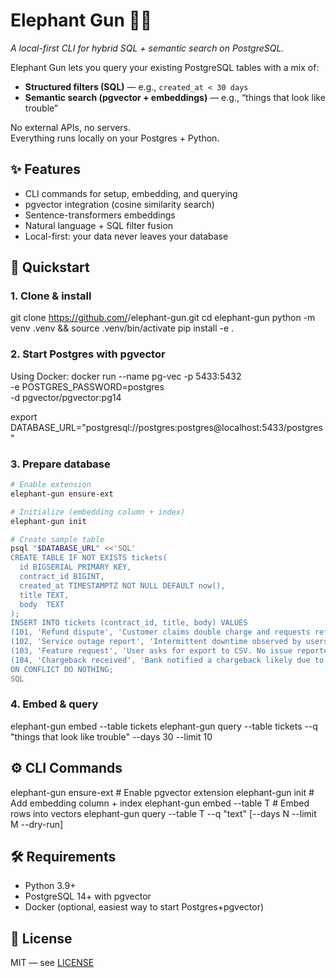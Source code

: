 # Elephant Gun 🐘🔫
*A local-first CLI for hybrid SQL + semantic search on PostgreSQL.*

Elephant Gun lets you query your existing PostgreSQL tables with a mix of:
- **Structured filters (SQL)** — e.g., `created_at < 30 days`
- **Semantic search (pgvector + embeddings)** — e.g., “things that look like trouble”

No external APIs, no servers.  
Everything runs locally on your Postgres + Python.

## ✨ Features
- CLI commands for setup, embedding, and querying
- pgvector integration (cosine similarity search)
- Sentence-transformers embeddings
- Natural language + SQL filter fusion
- Local-first: your data never leaves your database

## 🚀 Quickstart

### 1. Clone & install
git clone https://github.com/<yourname>/elephant-gun.git
cd elephant-gun
python -m venv .venv && source .venv/bin/activate
pip install -e .

### 2. Start Postgres with pgvector
Using Docker:
docker run --name pg-vec -p 5433:5432 \
  -e POSTGRES_PASSWORD=postgres \
  -d pgvector/pgvector:pg14

export DATABASE_URL="postgresql://postgres:postgres@localhost:5433/postgres"

### 3. Prepare database

````bash
# Enable extension
elephant-gun ensure-ext

# Initialize (embedding column + index)
elephant-gun init

# Create sample table
psql "$DATABASE_URL" <<'SQL'
CREATE TABLE IF NOT EXISTS tickets(
  id BIGSERIAL PRIMARY KEY,
  contract_id BIGINT,
  created_at TIMESTAMPTZ NOT NULL DEFAULT now(),
  title TEXT,
  body  TEXT
);
INSERT INTO tickets (contract_id, title, body) VALUES
(101, 'Refund dispute', 'Customer claims double charge and requests refund.'),
(102, 'Service outage report', 'Intermittent downtime observed by users on EU region.'),
(103, 'Feature request', 'User asks for export to CSV. No issue reported.'),
(104, 'Chargeback received', 'Bank notified a chargeback likely due to fraud suspicion.')
ON CONFLICT DO NOTHING;
SQL
````

### 4. Embed & query
elephant-gun embed --table tickets
elephant-gun query --table tickets --q "things that look like trouble" --days 30 --limit 10

## ⚙️ CLI Commands
elephant-gun ensure-ext        # Enable pgvector extension
elephant-gun init              # Add embedding column + index
elephant-gun embed --table T   # Embed rows into vectors
elephant-gun query --table T --q "text" [--days N --limit M --dry-run]

## 🛠 Requirements
- Python 3.9+
- PostgreSQL 14+ with pgvector
- Docker (optional, easiest way to start Postgres+pgvector)

## 📜 License
MIT — see [LICENSE](LICENSE)
